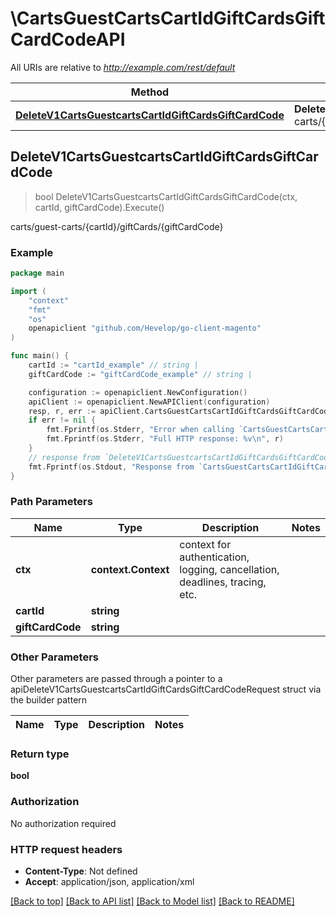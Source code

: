 # \CartsGuestCartsCartIdGiftCardsGiftCardCodeAPI

All URIs are relative to *http://example.com/rest/default*

Method | HTTP request | Description
------------- | ------------- | -------------
[**DeleteV1CartsGuestcartsCartIdGiftCardsGiftCardCode**](CartsGuestCartsCartIdGiftCardsGiftCardCodeAPI.md#DeleteV1CartsGuestcartsCartIdGiftCardsGiftCardCode) | **Delete** /V1/carts/guest-carts/{cartId}/giftCards/{giftCardCode} | carts/guest-carts/{cartId}/giftCards/{giftCardCode}



## DeleteV1CartsGuestcartsCartIdGiftCardsGiftCardCode

> bool DeleteV1CartsGuestcartsCartIdGiftCardsGiftCardCode(ctx, cartId, giftCardCode).Execute()

carts/guest-carts/{cartId}/giftCards/{giftCardCode}



### Example

```go
package main

import (
	"context"
	"fmt"
	"os"
	openapiclient "github.com/Hevelop/go-client-magento"
)

func main() {
	cartId := "cartId_example" // string | 
	giftCardCode := "giftCardCode_example" // string | 

	configuration := openapiclient.NewConfiguration()
	apiClient := openapiclient.NewAPIClient(configuration)
	resp, r, err := apiClient.CartsGuestCartsCartIdGiftCardsGiftCardCodeAPI.DeleteV1CartsGuestcartsCartIdGiftCardsGiftCardCode(context.Background(), cartId, giftCardCode).Execute()
	if err != nil {
		fmt.Fprintf(os.Stderr, "Error when calling `CartsGuestCartsCartIdGiftCardsGiftCardCodeAPI.DeleteV1CartsGuestcartsCartIdGiftCardsGiftCardCode``: %v\n", err)
		fmt.Fprintf(os.Stderr, "Full HTTP response: %v\n", r)
	}
	// response from `DeleteV1CartsGuestcartsCartIdGiftCardsGiftCardCode`: bool
	fmt.Fprintf(os.Stdout, "Response from `CartsGuestCartsCartIdGiftCardsGiftCardCodeAPI.DeleteV1CartsGuestcartsCartIdGiftCardsGiftCardCode`: %v\n", resp)
}
```

### Path Parameters


Name | Type | Description  | Notes
------------- | ------------- | ------------- | -------------
**ctx** | **context.Context** | context for authentication, logging, cancellation, deadlines, tracing, etc.
**cartId** | **string** |  | 
**giftCardCode** | **string** |  | 

### Other Parameters

Other parameters are passed through a pointer to a apiDeleteV1CartsGuestcartsCartIdGiftCardsGiftCardCodeRequest struct via the builder pattern


Name | Type | Description  | Notes
------------- | ------------- | ------------- | -------------



### Return type

**bool**

### Authorization

No authorization required

### HTTP request headers

- **Content-Type**: Not defined
- **Accept**: application/json, application/xml

[[Back to top]](#) [[Back to API list]](../README.md#documentation-for-api-endpoints)
[[Back to Model list]](../README.md#documentation-for-models)
[[Back to README]](../README.md)


